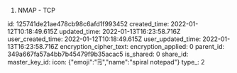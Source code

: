 1. NMAP - TCP

id: 125741de21ae478cb98c6afd1f993452
created_time: 2022-01-12T10:18:49.615Z
updated_time: 2022-01-13T16:23:58.716Z
user_created_time: 2022-01-12T10:18:49.615Z
user_updated_time: 2022-01-13T16:23:58.716Z
encryption_cipher_text: 
encryption_applied: 0
parent_id: 349a667fa57a4bb7b45479f9b35acac5
is_shared: 0
share_id: 
master_key_id: 
icon: {"emoji":"🗒️","name":"spiral notepad"}
type_: 2